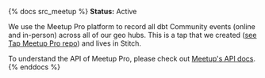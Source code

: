 {% docs src_meetup %}
**Status:** Active

We use the Meetup Pro platform to record all dbt Community events (online and in-person) across all of our geo hubs. This is a tap that we created ([see Tap Meetup Pro repo](https://github.com/dbt-labs/tap-meetup-pro)) and lives in Stitch. 

To understand the API of Meetup Pro, please check out [Meetup's API docs](https://www.meetup.com/meetup_api/).
{% enddocs %}